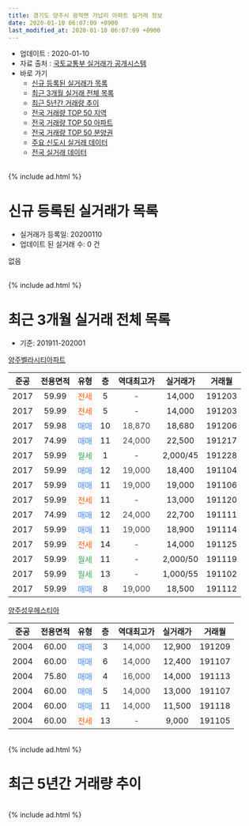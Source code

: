 ```yaml
---
title: 경기도 양주시 광적면 가납리 아파트 실거래 정보
date: 2020-01-10 06:07:09 +0900
last_modified_at: 2020-01-10 06:07:09 +0900
---
```


* 업데이트 : 2020-01-10
* 자료 출처 : [국토교통부 실거래가 공개시스템](http://rt.molit.go.kr)
* 바로 가기
    * [신규 등록된 실거래가 목록](#신규-등록된-실거래가-목록)
    * [최근 3개월 실거래 전체 목록](#최근-3개월-실거래-전체-목록)
    * [최근 5년간 거래량 추이](#최근-5년간-거래량-추이)
    * [전국 거래량 TOP 50 지역](https://inasie.github.io/apt-trade-info/최근-3개월-전국에서-가장-거래가-많이-발생한-지역)
    * [전국 거래량 TOP 50 아파트](https://inasie.github.io/apt-trade-info/최근-3개월-전국에서-가장-거래가-많이-발생한-아파트)
    * [전국 거래량 TOP 50 분양권](https://inasie.github.io/apt-trade-info/최근-3개월-전국에서-가장-거래가-많이-발생한-분양권)
    * [주요 신도시 실거래 데이터](https://inasie.github.io/apt-trade-info/주요-신도시)
    * [전국 실거래 데이터](https://inasie.github.io/apt-trade-info/전국)
<br>
{% include ad.html %}
<br>

# 신규 등록된 실거래가 목록
* 실거래가 등록일: 20200110
* 업데이트 된 실거래 수: 0 건

없음

<br>
{% include ad.html %}
<br>

# 최근 3개월 실거래 전체 목록
* 기준: 201911-202001


[양주벨라시티아파트](https://search.naver.com/search.naver?query=%EA%B2%BD%EA%B8%B0%EB%8F%84+%EC%96%91%EC%A3%BC%EC%8B%9C+%EA%B4%91%EC%A0%81%EB%A9%B4+%EA%B0%80%EB%82%A9%EB%A6%AC+%EC%96%91%EC%A3%BC%EB%B2%A8%EB%9D%BC%EC%8B%9C%ED%8B%B0%EC%95%84%ED%8C%8C%ED%8A%B8)

|준공|전용면적|유형|층|역대최고가|실거래가|거래월|
|:---:|:---:|:---:|:---:|:---:|:---:|:---:|
|2017|59.99|<span style="color:#ff5a00">전세</span>|5|<span style="color:#444444">-</span>|14,000|191203|
|2017|59.99|<span style="color:#ff5a00">전세</span>|5|<span style="color:#444444">-</span>|14,000|191203|
|2017|59.98|<span style="color:#4285f3">매매</span>|10|<span style="color:#444444">18,870</span>|18,680|191206|
|2017|74.99|<span style="color:#4285f3">매매</span>|11|<span style="color:#444444">24,000</span>|22,500|191217|
|2017|59.99|<span style="color:#34a853">월세</span>|1|<span style="color:#444444">-</span>|2,000/45|191228|
|2017|59.99|<span style="color:#4285f3">매매</span>|12|<span style="color:#444444">19,000</span>|18,400|191104|
|2017|59.99|<span style="color:#4285f3">매매</span>|11|<span style="color:#444444">19,000</span>|19,000|191106|
|2017|59.99|<span style="color:#ff5a00">전세</span>|11|<span style="color:#444444">-</span>|13,000|191120|
|2017|74.99|<span style="color:#4285f3">매매</span>|12|<span style="color:#444444">24,000</span>|22,700|191111|
|2017|59.99|<span style="color:#4285f3">매매</span>|11|<span style="color:#444444">19,000</span>|18,900|191114|
|2017|59.99|<span style="color:#ff5a00">전세</span>|14|<span style="color:#444444">-</span>|14,000|191125|
|2017|59.99|<span style="color:#34a853">월세</span>|11|<span style="color:#444444">-</span>|2,000/50|191119|
|2017|59.99|<span style="color:#34a853">월세</span>|13|<span style="color:#444444">-</span>|1,000/55|191102|
|2017|59.99|<span style="color:#4285f3">매매</span>|8|<span style="color:#444444">19,000</span>|18,500|191112|

[양주성우헤스티아](https://search.naver.com/search.naver?query=%EA%B2%BD%EA%B8%B0%EB%8F%84+%EC%96%91%EC%A3%BC%EC%8B%9C+%EA%B4%91%EC%A0%81%EB%A9%B4+%EA%B0%80%EB%82%A9%EB%A6%AC+%EC%96%91%EC%A3%BC%EC%84%B1%EC%9A%B0%ED%97%A4%EC%8A%A4%ED%8B%B0%EC%95%84)

|준공|전용면적|유형|층|역대최고가|실거래가|거래월|
|:---:|:---:|:---:|:---:|:---:|:---:|:---:|
|2004|60.00|<span style="color:#4285f3">매매</span>|3|<span style="color:#444444">14,000</span>|12,900|191209|
|2004|60.00|<span style="color:#4285f3">매매</span>|6|<span style="color:#444444">14,000</span>|12,400|191107|
|2004|75.80|<span style="color:#4285f3">매매</span>|4|<span style="color:#444444">16,000</span>|14,000|191113|
|2004|60.00|<span style="color:#4285f3">매매</span>|5|<span style="color:#444444">14,000</span>|13,000|191107|
|2004|60.00|<span style="color:#4285f3">매매</span>|11|<span style="color:#444444">14,000</span>|11,500|191118|
|2004|60.00|<span style="color:#ff5a00">전세</span>|13|<span style="color:#444444">-</span>|9,000|191105|


<br>
{% include ad.html %}
<br>

# 최근 5년간 거래량 추이


<div style="width:100%;">
    <canvas id="deal_progress" height="200"></canvas>
</div>

<script>
new Chart(document.getElementById("deal_progress"), {
    type: 'line',
    data: {
        labels: ['201501','201502','201503','201504','201505','201506','201507','201508','201509','201510','201511','201512','201601','201602','201603','201604','201605','201606','201607','201608','201609','201610','201611','201612','201701','201702','201703','201704','201705','201706','201707','201708','201709','201710','201711','201712','201801','201802','201803','201804','201805','201806','201807','201808','201809','201810','201811','201812','201901','201902','201903','201904','201905','201906','201907','201908','201909','201910','201911','201912','202001'],
        datasets: [{
            label: '매매',
            pointRadius: 1,
            data: [2, 1, 5, 2, 2, 3, 4, 3, 5, 5, 3, 0, 2, 2, 8, 4, 3, 2, 2, 7, 3, 2, 4, 1, 2, 4, 4, 5, 1, 1, 5, 5, 4, 3, 5, 3, 6, 7, 3, 7, 35, 14, 12, 10, 12, 9, 3, 10, 4, 4, 6, 8, 19, 8, 4, 3, 3, 8, 9, 3, 0],
            borderColor: "rgba(255, 201, 14, 1)",
            backgroundColor: "rgba(255, 201, 14, 0.5)",
            fill: false,
            lineTension: 0
        },{
            label: '전월세',
            pointRadius: 1,
            data: [2, 1, 2, 2, 1, 1, 1, 2, 1, 1, 1, 1, 1, 3, 6, 2, 3, 1, 1, 1, 1, 0, 1, 0, 1, 1, 0, 0, 6, 8, 20, 20, 11, 14, 8, 2, 6, 4, 5, 6, 4, 3, 1, 3, 4, 6, 5, 1, 5, 2, 5, 8, 8, 7, 7, 9, 6, 3, 5, 3, 0],
            borderColor: "rgba(0, 141, 185, 1)",
            backgroundColor: "rgba(0, 141, 185, 0.5)",
            fill: false,
            lineTension: 0
        }
        ]
    },
    options: {
        responsive: true,
        title: {
            display: false
        },
        tooltips: {
            mode: 'index',
            intersect: false
        },
        hover: {
            mode: 'nearest',
            intersect: true
        },
        scales: {
            xAxes: [{
                display: true,
                scaleLabel: {
                    display: true,
                    labelString: '년/월'
                }
            }],
            yAxes: [{
                display: true,
                ticks: {
                    suggestedMin: 0,
                },
                scaleLabel: {
                    display: true,
                    labelString: '실거래 수'
                }
            }]
        }
    }
});

</script>


<br>
{% include ad.html %}
<br>

